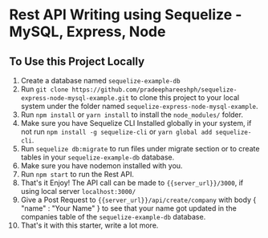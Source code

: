 # Rest API Writing using Sequelize - MySQL, Express, Node

## To Use this Project Locally

1. Create a database named `sequelize-example-db`
2. Run `git clone https://github.com/pradeephareeshph/sequelize-express-node-mysql-example.git` to clone this project to your local system under the folder named `sequelize-express-node-mysql-example`.
3. Run `npm install` or `yarn install` to install the `node_modules/` folder.
4. Make sure you have Sequelize CLI Installed globally in your system, if not run `npm install -g sequelize-cli` or `yarn global add sequelize-cli`.
5. Run `sequelize db:migrate` to run files under migrate section or to create tables in your `sequelize-example-db` database.
6. Make sure you have nodemon installed with you.
7. Run `npm start` to run the Rest API.
8. That's it Enjoy! The API call can be made to `{{server_url}}/3000`, if using local server `localhost:3000/`
9. Give a Post Request to `{{server_url}}/api/create/company` with body { "name" : "Your Name" } to see that your name got updated in the companies table of the `sequelize-example-db` database. 
10. That's it with this starter, write a lot more.
